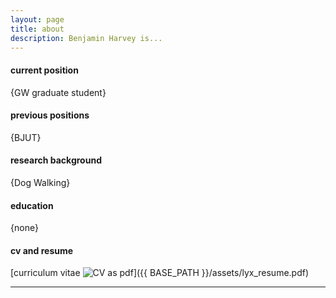 ```yaml
---
layout: page
title: about
description: Benjamin Harvey is...
---
```


#### <a name="currentposition"></a>current position
{GW graduate student}


#### <a name="previousposition"></a>previous positions
{BJUT}


#### <a name="researchbackground"></a>research background
{Dog Walking}


#### <a name="education"></a>education
{none}


#### <a name="cvandresume"></a>cv and resume
[curriculum vitae ![CV as pdf](icons16/pdf-icon.png)]({{ BASE_PATH }}/assets/lyx_resume.pdf)

---



